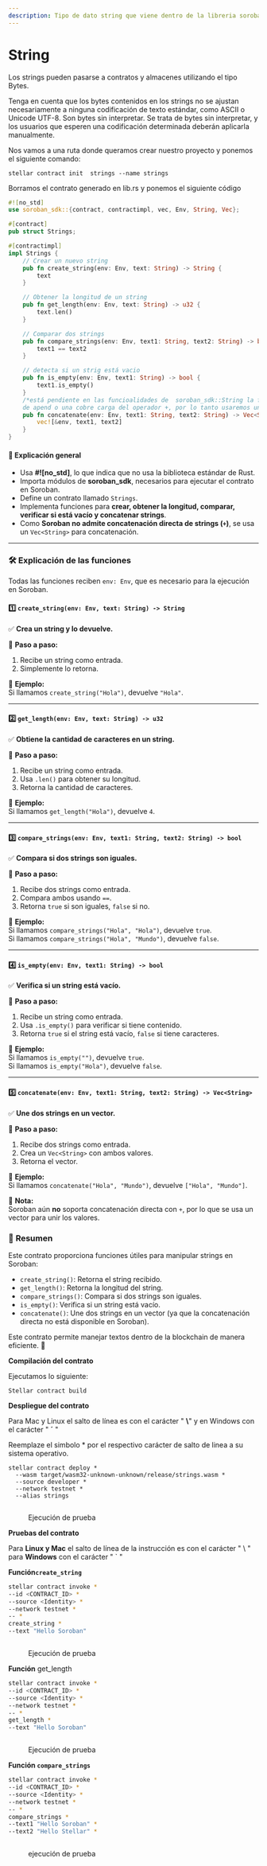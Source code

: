 ```yaml
---
description: Tipo de dato string que viene dentro de la libreria soroban
---
```


# String

Los strings pueden pasarse a contratos y almacenes utilizando el tipo Bytes.

Tenga en cuenta que los bytes contenidos en los strings no se ajustan necesariamente a ninguna codificación de texto estándar, como ASCII o Unicode UTF-8. Son bytes sin interpretar. Se trata de bytes sin interpretar, y los usuarios que esperen una codificación determinada deberán aplicarla manualmente.

Nos vamos a una ruta donde queramos crear nuestro proyecto y ponemos el siguiente comando:

```
stellar contract init  strings --name strings
```

Borramos el contrato generado en  lib.rs y ponemos el siguiente código

```rust
#![no_std]
use soroban_sdk::{contract, contractimpl, vec, Env, String, Vec};

#[contract]
pub struct Strings;

#[contractimpl]
impl Strings {
    // Crear un nuevo string
    pub fn create_string(env: Env, text: String) -> String {
        text
    }

    // Obtener la longitud de un string
    pub fn get_length(env: Env, text: String) -> u32 {
        text.len()
    }

    // Comparar dos strings
    pub fn compare_strings(env: Env, text1: String, text2: String) -> bool {
        text1 == text2
    }

    // detecta si un strig está vacio
    pub fn is_empty(env: Env, text1: String) -> bool {
        text1.is_empty()
    }
    /*está pendiente en las funcioalidades de  soroban_sdk::String la funcionalidad directa
    de apend o una cobre carga del operador +, por lo tanto usaremos un vector */
    pub fn concatenate(env: Env, text1: String, text2: String) -> Vec<String> {
        vec![&env, text1, text2]
    }
}
```

#### 📌 **Explicación general**

* Usa **#!\[no\_std]**, lo que indica que no usa la biblioteca estándar de Rust.
* Importa módulos de **soroban\_sdk**, necesarios para ejecutar el contrato en Soroban.
* Define un contrato llamado `Strings`.
* Implementa funciones para **crear, obtener la longitud, comparar, verificar si está vacío y concatenar strings**.
* Como **Soroban no admite concatenación directa de strings (`+`)**, se usa un `Vec<String>` para concatenación.

***

### 🛠 **Explicación de las funciones**

Todas las funciones reciben `env: Env`, que es necesario para la ejecución en Soroban.

#### 1️⃣ `create_string(env: Env, text: String) -> String`

✅ **Crea un string y lo devuelve.**

📌 **Paso a paso:**

1. Recibe un string como entrada.
2. Simplemente lo retorna.

📌 **Ejemplo:**\
Si llamamos `create_string("Hola")`, devuelve `"Hola"`.

***

#### 2️⃣ `get_length(env: Env, text: String) -> u32`

✅ **Obtiene la cantidad de caracteres en un string.**

📌 **Paso a paso:**

1. Recibe un string como entrada.
2. Usa `.len()` para obtener su longitud.
3. Retorna la cantidad de caracteres.

📌 **Ejemplo:**\
Si llamamos `get_length("Hola")`, devuelve `4`.

***

#### 3️⃣ `compare_strings(env: Env, text1: String, text2: String) -> bool`

✅ **Compara si dos strings son iguales.**

📌 **Paso a paso:**

1. Recibe dos strings como entrada.
2. Compara ambos usando `==`.
3. Retorna `true` si son iguales, `false` si no.

📌 **Ejemplo:**\
Si llamamos `compare_strings("Hola", "Hola")`, devuelve `true`.\
Si llamamos `compare_strings("Hola", "Mundo")`, devuelve `false`.

***

#### 4️⃣ `is_empty(env: Env, text1: String) -> bool`

✅ **Verifica si un string está vacío.**

📌 **Paso a paso:**

1. Recibe un string como entrada.
2. Usa `.is_empty()` para verificar si tiene contenido.
3. Retorna `true` si el string está vacío, `false` si tiene caracteres.

📌 **Ejemplo:**\
Si llamamos `is_empty("")`, devuelve `true`.\
Si llamamos `is_empty("Hola")`, devuelve `false`.

***

#### 5️⃣ `concatenate(env: Env, text1: String, text2: String) -> Vec<String>`

✅ **Une dos strings en un vector.**

📌 **Paso a paso:**

1. Recibe dos strings como entrada.
2. Crea un `Vec<String>` con ambos valores.
3. Retorna el vector.

📌 **Ejemplo:**\
Si llamamos `concatenate("Hola", "Mundo")`, devuelve `["Hola", "Mundo"]`.

🔹 **Nota:**\
Soroban aún **no** soporta concatenación directa con `+`, por lo que se usa un vector para unir los valores.

### 📌 **Resumen**

Este contrato proporciona funciones útiles para manipular strings en Soroban:

* `create_string()`: Retorna el string recibido.
* `get_length()`: Retorna la longitud del string.
* `compare_strings()`: Compara si dos strings son iguales.
* `is_empty()`: Verifica si un string está vacío.
* `concatenate()`: Une dos strings en un vector (ya que la concatenación directa no está disponible en Soroban).

Este contrato permite manejar textos dentro de la blockchain de manera eficiente. 🚀



**Compilación del contrato**

Ejecutamos lo siguiente:

```
Stellar contract build
```

**Despliegue del contrato**

Para Mac y Linux el salto de línea es con el carácter " **\\**" y en Windows con el carácter " **´** "

Reemplaze el simbolo \* por el respectivo carácter de salto de linea a su sistema operativo.

```
stellar contract deploy *
  --wasm target/wasm32-unknown-unknown/release/strings.wasm *
  --source developer *
  --network testnet *
  --alias strings
```

<figure><img src="../../.gitbook/assets/image (1).png" alt=""><figcaption><p>Ejecución de prueba</p></figcaption></figure>

**Pruebas del contrato**

Para **Linux y Mac** el salto de línea de la instrucción es con el carácter " \ " para **Windows** con el carácter " \` "

**Función`create_string`**

```bash
stellar contract invoke *
--id <CONTRACT_ID> *
--source <Identity> *
--network testnet *
-- *
create_string *
--text "Hello Soroban"
```

<figure><img src="../../.gitbook/assets/image (2).png" alt=""><figcaption><p>Ejecución de prueba</p></figcaption></figure>

**Función** get\_length

```bash
stellar contract invoke *
--id <CONTRACT_ID> *
--source <Identity> *
--network testnet *
-- *
get_length *
--text "Hello Soroban"
```

<figure><img src="../../.gitbook/assets/image (3).png" alt=""><figcaption><p>Ejecución de prueba</p></figcaption></figure>

**Función `compare_strings`**

```bash
stellar contract invoke *
--id <CONTRACT_ID> *
--source <Identity> *
--network testnet *
-- *
compare_strings *
--text1 "Hello Soroban" *
--text2 "Hello Stellar" *
```

<figure><img src="../../.gitbook/assets/image (45).png" alt=""><figcaption><p>ejecución de prueba</p></figcaption></figure>
